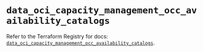 # `data_oci_capacity_management_occ_availability_catalogs`

Refer to the Terraform Registry for docs: [`data_oci_capacity_management_occ_availability_catalogs`](https://registry.terraform.io/providers/hashicorp/oci/7.19.0/docs/data-sources/capacity_management_occ_availability_catalogs).
